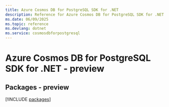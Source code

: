 ```yaml
---
title: Azure Cosmos DB for PostgreSQL SDK for .NET
description: Reference for Azure Cosmos DB for PostgreSQL SDK for .NET
ms.date: 06/09/2025
ms.topic: reference
ms.devlang: dotnet
ms.service: cosmosdbforpostgresql
---
```

# Azure Cosmos DB for PostgreSQL SDK for .NET - preview
## Packages - preview
[!INCLUDE [packages](cosmos-db-for-postgresql-index.md)]